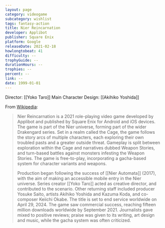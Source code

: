 ```yaml
---
layout: page
category: videogame
subcategory: wishlist
tags: fantasy-action
title: Nier Reincarnation
developer: Applibot
publisher: Square Enix
platform: Google
releaseDate: 2021-02-18
howlongtobeat: 41
difficulty: --
trophyGuide: --
durationHours: --
trophies: --
percent: --
link: --
date: 1999-01-01
---
```


Director: [[Yoko Taro]]
Main Character Design: [[Akihiko Yoshida]]

From [Wikipedia](https://en.wikipedia.org/wiki/Nier_Reincarnation):

> Nier Reincarnation is a 2021 role-playing video game developed by Applibot and published by Square Enix for Android and iOS devices. The game is part of the Nier universe, forming part of the wider Drakengard series. Set in a realm called the Cage, the game follows the story arcs of multiple characters, each exploring their own troubled pasts and a greater outside threat. Gameplay is split between exploration within the Cage and narratives dubbed Weapon Stories, and turn-based battles against monsters infesting the Weapon Stories. The game is free-to-play, incorporating a gacha-based system for character variants and weapons.
>
> Production began following the success of [[Nier Automata]] (2017), with the aim of making an accessible mobile entry in the Nier universe. Series creator [[Yoko Taro]] acted as creative director, and contributed to the scenario. Other returning staff included producer Yosuke Saito, artists Akihiko Yoshida and Kazuma Koda, and co-composer Keiichi Okabe. The title is set to end service worldwide on April 29, 2024. The game saw commercial success, reaching fifteen million downloads worldwide by September 2021. Journalists gave mixed to positive reviews; praise was given to its writing, art design and music, while the gacha system was often criticized.
